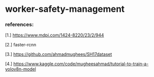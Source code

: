 # worker-safety-management



### references:
[1.] https://www.mdpi.com/1424-8220/23/2/944

[2.] faster-rcnn

[3.] https://github.com/ahmadmughees/SH17dataset

[4.] https://www.kaggle.com/code/mugheesahmad/tutorial-to-train-a-yolov8n-model 